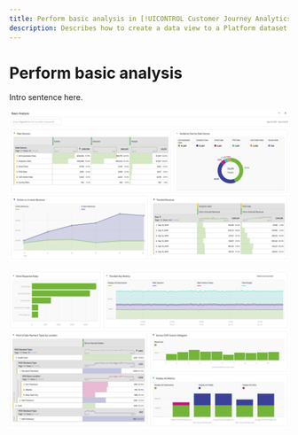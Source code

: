 ```yaml
---
title: Perform basic analysis in [!UICONTROL Customer Journey Analytics]
description: Describes how to create a data view to a Platform dataset in [!UICONTROL Customer Journey Analytics] (CJA)
---
```


# Perform basic analysis

Intro sentence here.

 ![](assets/cja-basic-analysis.png)

 ![](assets/cja-basic-analysis2.png) 

